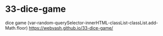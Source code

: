 # 33-dice-game
dice game (var-random-querySelector-innerHTML-classList-classList.add-Math.floor)
https://webvash.github.io/33-dice-game/
